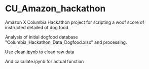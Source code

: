 # CU_Amazon_hackathon


Amazon X Columbia Hackathon project for scripting a woof score of instructed detailed of dog food.


Analysis of initial dogfood database "Columbia_Hackathon_Data_Dogfood.xlsx" and processing.


Use clean.ipynb to clean raw data 


And calculate.ipynb for actual function
